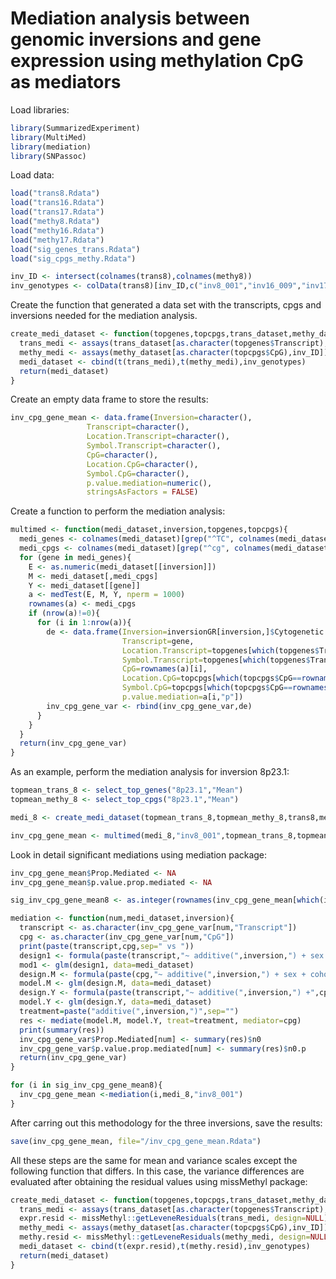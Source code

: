 ﻿
# Mediation analysis between genomic inversions and gene expression using methylation CpG as mediators

Load libraries:
```r
library(SummarizedExperiment)
library(MultiMed)
library(mediation)
library(SNPassoc)
```
Load data:
```r
load("trans8.Rdata")
load("trans16.Rdata")
load("trans17.Rdata")
load("methy8.Rdata")
load("methy16.Rdata")
load("methy17.Rdata")
load("sig_genes_trans.Rdata")
load("sig_cpgs_methy.Rdata")
```
```r
inv_ID <- intersect(colnames(trans8),colnames(methy8))
inv_genotypes <- colData(trans8)[inv_ID,c("inv8_001","inv16_009","inv17_007","cohort","sex")]
```
Create the function that generated a data set with the transcripts, cpgs and inversions needed for the mediation analysis.
```r
create_medi_dataset <- function(topgenes,topcpgs,trans_dataset,methy_dataset){
  trans_medi <- assays(trans_dataset[as.character(topgenes$Transcript),inv_ID])[["exprs"]]
  methy_medi <- assays(methy_dataset[as.character(topcpgs$CpG),inv_ID])[["Beta"]]
  medi_dataset <- cbind(t(trans_medi),t(methy_medi),inv_genotypes)
  return(medi_dataset)
}
```
Create an empty data frame to store the results:
```r
inv_cpg_gene_mean <- data.frame(Inversion=character(),
                 Transcript=character(),
                 Location.Transcript=character(),
                 Symbol.Transcript=character(),
                 CpG=character(),
                 Location.CpG=character(),
                 Symbol.CpG=character(),
                 p.value.mediation=numeric(),
                 stringsAsFactors = FALSE)
```
Create a function to perform the mediation analysis:
```r
multimed <- function(medi_dataset,inversion,topgenes,topcpgs){
  medi_genes <- colnames(medi_dataset)[grep("^TC", colnames(medi_dataset))]
  medi_cpgs <- colnames(medi_dataset)[grep("^cg", colnames(medi_dataset))]
  for (gene in medi_genes){
    E <- as.numeric(medi_dataset[[inversion]])
    M <- medi_dataset[,medi_cpgs]
    Y <- medi_dataset[[gene]]
    a <- medTest(E, M, Y, nperm = 1000)
    rownames(a) <- medi_cpgs
    if (nrow(a)!=0){
      for (i in 1:nrow(a)){
        de <- data.frame(Inversion=inversionGR[inversion,]$Cytogenetic.location,
                         Transcript=gene,
                         Location.Transcript=topgenes[which(topgenes$Transcript==gene),"Location"],
                         Symbol.Transcript=topgenes[which(topgenes$Transcript==gene),"Gene_Symbol"],
                         CpG=rownames(a)[i],
                         Location.CpG=topcpgs[which(topcpgs$CpG==rownames(a)[i]),"Location"],
                         Symbol.CpG=topcpgs[which(topcpgs$CpG==rownames(a)[i]),"Gene_Symbol"],
                         p.value.mediation=a[i,"p"])
        inv_cpg_gene_var <- rbind(inv_cpg_gene_var,de)
      }
    }
  }
  return(inv_cpg_gene_var)
}
```
As an example, perform the mediation analysis for inversion 8p23.1:
```r
topmean_trans_8 <- select_top_genes("8p23.1","Mean")
topmean_methy_8 <- select_top_cpgs("8p23.1","Mean")

medi_8 <- create_medi_dataset(topmean_trans_8,topmean_methy_8,trans8,methy8)

inv_cpg_gene_mean <- multimed(medi_8,"inv8_001",topmean_trans_8,topmean_methy_8)
```
Look in detail significant mediations using mediation package:
```r
inv_cpg_gene_mean$Prop.Mediated <- NA
inv_cpg_gene_mean$p.value.prop.mediated <- NA

sig_inv_cpg_gene_mean8 <- as.integer(rownames(inv_cpg_gene_mean[which(inv_cpg_gene_mean$p.value.mediation<0.05 & inv_cpg_gene_mean$Inversion=="8p23.1"),]))

mediation <- function(num,medi_dataset,inversion){
  transcript <- as.character(inv_cpg_gene_var[num,"Transcript"])
  cpg <- as.character(inv_cpg_gene_var[num,"CpG"])
  print(paste(transcript,cpg,sep=" vs "))
  design1 <- formula(paste(transcript,"~ additive(",inversion,") + sex + cohort"))
  mod1 <- glm(design1, data=medi_dataset)
  design.M <- formula(paste(cpg,"~ additive(",inversion,") + sex + cohort"))
  model.M <- glm(design.M, data=medi_dataset)
  design.Y <- formula(paste(transcript,"~ additive(",inversion,") +",cpg," + sex + cohort"))
  model.Y <- glm(design.Y, data=medi_dataset)
  treatment=paste("additive(",inversion,")",sep="")
  res <- mediate(model.M, model.Y, treat=treatment, mediator=cpg)
  print(summary(res))
  inv_cpg_gene_var$Prop.Mediated[num] <- summary(res)$n0
  inv_cpg_gene_var$p.value.prop.mediated[num] <- summary(res)$n0.p
  return(inv_cpg_gene_var)
}

for (i in sig_inv_cpg_gene_mean8){
  inv_cpg_gene_mean <-mediation(i,medi_8,"inv8_001")
}
```
After carring out this methodology for the three inversions, save the results:
```r
save(inv_cpg_gene_mean, file="/inv_cpg_gene_mean.Rdata")
```
All these steps are the same for mean and variance scales except the following function that differs. In this case, the variance differences are evaluated after obtaining the residual values using missMethyl package:
```r
create_medi_dataset <- function(topgenes,topcpgs,trans_dataset,methy_dataset){
  trans_medi <- assays(trans_dataset[as.character(topgenes$Transcript),inv_ID])[["exprs"]]
  expr.resid <- missMethyl::getLeveneResiduals(trans_medi, design=NULL)$data
  methy_medi <- assays(methy_dataset[as.character(topcpgs$CpG),inv_ID])[["Beta"]]
  methy.resid <- missMethyl::getLeveneResiduals(methy_medi, design=NULL)$data
  medi_dataset <- cbind(t(expr.resid),t(methy.resid),inv_genotypes)
  return(medi_dataset)
}
```
